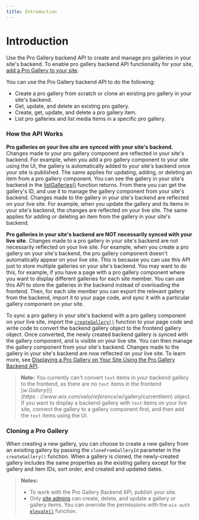 ```yaml
---
title: Introduction
---
```


# Introduction

Use the Pro Gallery backend API to create and manage pro galleries in your site's backend. To enable pro gallery backend API functionality for your site, [add a Pro Gallery to your site](https://support.wix.com/en/article/wix-pro-gallery-adding-and-setting-up-your-gallery). 


You can use the Pro Gallery backend API to do the following:

+ Create a pro gallery from scratch or clone an existing pro gallery in your site's backend.
+ Get, update, and delete an existing pro gallery.
+ Create, get, update, and delete a pro gallery item. 
+ List pro galleries and list media items in a specific pro gallery. 


### How the API Works

**Pro galleries on your live site are synced with your site's backend.**
Changes made to your pro gallery component are reflected in your site's backend. For example, when you add a pro gallery component to your site using the UI, the gallery is automatically added to your site's backend once your site is published. The same applies for updating, adding, or deleting an item from a pro gallery component. You can see the gallery in your site's backend in the [listGalleries()](listgalleries) function returns. From there you can get the gallery's ID, and use it to manage the gallery component from your site's backend. Changes made to the gallery in your site's backend are reflected on your live site. For example, when you update the gallery and its items in your site's backend, the changes are reflected on your live site. The same applies for adding or deleting an item from the gallery in your site's backend. 

**Pro galleries in your site's backend are NOT necessarily synced with your live site.**
Changes made to a pro gallery in your site's backend are not necessarily reflected on your live site. For example, when you create a pro gallery on your site's backend, the pro gallery component doesn't automatically appear on your live site. This is because you can use this API just to store multiple galleries on your site's backend. You may want to do this, for example, if you have a page with a pro gallery component where you want to display different galleries for each site member. You can use this API to store the galleries in the backend instead of overloading the frontend. Then, for each site member you can export the relevant gallery from the backend, import it to your page code, and sync it with a particular gallery component on your site. 

To sync a pro gallery in your site's backend with a pro gallery component on your live site, import the [`createGallery()`](#creategallery) function to your page code and write code to convert the backend gallery object to the frontend gallery object. Once converted, the newly created backend gallery is synced with the gallery component, and is visible on your live site. You can then manage the gallery component from your site's backend. Changes made to the gallery in your site's backend are now reflected on your live site. To learn more, see [Displaying a Pro Gallery on Your Site Using the Pro Gallery Backend API](https://support.wix.com/en/article/velo-tutorial-displaying-a-pro-gallery-on-your-site-using-the-pro-gallery-backend-api).

>**Note:** 
> You currently can't convert `text` items in your backend gallery to the frontend, as there are no `text` items in the frontend [$w.Gallery()](https://www.wix.com/velo/reference/$w/gallery/currentitem) object. If you want to display a backend gallery with `text` items on your live site, connect the gallery to a gallery component first, and then add the `text` items using the UI. 


### Cloning a Pro Gallery
When creating a new gallery, you can choose to create a new gallery from an exisiting gallery by passing the `cloneFromGalleryId` parameter in the `createGallery()` function. When a gallery is cloned, the newly-created gallery includes the same properties as the existing gallery except for the gallery and item IDs, sort order, and created and updated dates.


>**Notes:** 
> + To work with the Pro Gallery Backend API, publish your site. 
> + Only [site admins](https://support.wix.com/en/article/roles-permissions-overview) can create, delete, and update a gallery or gallery items. You can override the permissions with the `wix-auth` [`elevate()`](https://www.wix.com/velo/reference/wix-auth/elevate) function.

